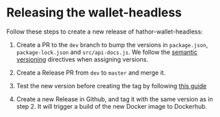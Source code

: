 # Releasing the wallet-headless

Follow these steps to create a new release of hathor-wallet-headless:

1. Create a PR to the `dev` branch to bump the versions in `package.json`, `package-lock.json` and `src/api-docs.js`. We follow the [semantic versioning](https://semver.org/) directives when assigning versions.

1. Create a Release PR from `dev` to `master` and merge it.

1. Test the new version before creating the tag by following [this guide](https://github.com/HathorNetwork/ops-tools/blob/master/docs/sops/hathor-wallet-headless.md#testing-new-versions-with-wallets-monitor)

1. Create a new Release in Github, and tag it with the same version as in step 2. It will trigger a build of the new Docker image to Dockerhub.
